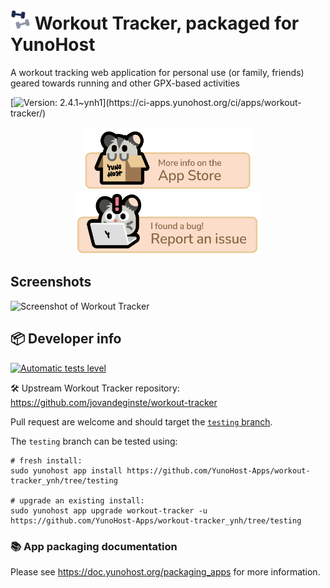 <!--
N.B.: This README was automatically generated by <https://github.com/YunoHost/apps_tools/blob/main/readme_generator>
It shall NOT be edited by hand.
-->

<h1>
  <img src="https://raw.githubusercontent.com/YunoHost/apps/main/logos/workout-tracker.png" width="32px" alt="Logo of Workout Tracker">
  Workout Tracker, packaged for YunoHost
</h1>

A workout tracking web application for personal use (or family, friends) geared towards running and other GPX-based activities

[![Version: 2.4.1~ynh1](https://img.shields.io/badge/Version-2.4.1~ynh1-rgba(0,150,0,1)?style=for-the-badge)](https://ci-apps.yunohost.org/ci/apps/workout-tracker/)

<div align="center">
<a href="https://apps.yunohost.org/app/workout-tracker"><img height="100px" src="https://github.com/YunoHost/yunohost-artwork/raw/refs/heads/main/badges/neopossum-badges/badge_more_info_on_the_appstore.svg"/></a>
<a href="https://github.com/YunoHost-Apps/workout-tracker_ynh/issues"><img height="100px" src="https://github.com/YunoHost/yunohost-artwork/raw/refs/heads/main/badges/neopossum-badges/badge_report_an_issue.svg"/></a>
</div>


## Screenshots
![Screenshot of Workout Tracker](./doc/screenshots/screenshot.jpg)

## 📦 Developer info

[![Automatic tests level](https://apps.yunohost.org/badge/cilevel/workout-tracker)](https://ci-apps.yunohost.org/ci/apps/workout-tracker/)

🛠️ Upstream Workout Tracker repository: <https://github.com/jovandeginste/workout-tracker>

Pull request are welcome and should target the [`testing` branch](https://github.com/YunoHost-Apps/workout-tracker_ynh/tree/testing).

The `testing` branch can be tested using:
```
# fresh install:
sudo yunohost app install https://github.com/YunoHost-Apps/workout-tracker_ynh/tree/testing

# upgrade an existing install:
sudo yunohost app upgrade workout-tracker -u https://github.com/YunoHost-Apps/workout-tracker_ynh/tree/testing
```

### 📚 App packaging documentation

Please see <https://doc.yunohost.org/packaging_apps> for more information.